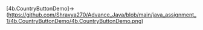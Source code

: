 [4b.CountryButtonDemo]->(https://github.com/Shravya270/Advance_Java/blob/main/java_assignment_1/4b.CountryButtonDemo/4b.CountryButtonDemo.png)
